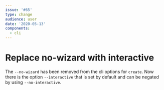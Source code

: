 ```yaml
---
issue: '#65'
type: change
audience: user
date: '2020-05-13'
components:
  - cli
---
```

# Replace no-wizard with interactive

The `--no-wizard` has been removed from the cli options for `create`. Now there is 
the option `--interactive` that is set by default and can be negated 
by using `--no-interactive`.
